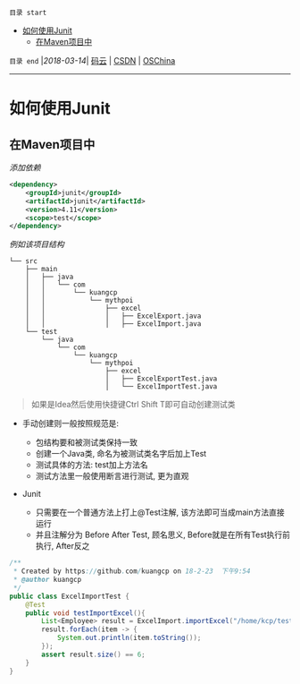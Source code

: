 `目录 start`
 
- [如何使用Junit](#如何使用junit)
    - [在Maven项目中](#在maven项目中)

`目录 end` |_2018-03-14_| [码云](https://gitee.com/kcp1104) | [CSDN](http://blog.csdn.net/kcp606) | [OSChina](https://my.oschina.net/kcp1104)
****************************************
# 如何使用Junit

## 在Maven项目中
_添加依赖_
```xml
<dependency>
    <groupId>junit</groupId>
    <artifactId>junit</artifactId>
    <version>4.11</version>
    <scope>test</scope>
</dependency>
```

_例如该项目结构_
```
└── src
    ├── main
    │   ├── java
    │   │   └── com
    │   │       └── kuangcp
    │   │           └── mythpoi
    │   │               ├── excel
    │   │               │   ├── ExcelExport.java
    │   │               │   ├── ExcelImport.java
    └── test
        └── java
            └── com
                └── kuangcp
                    └── mythpoi
                        ├── excel
                        │   ├── ExcelExportTest.java
                        │   └── ExcelImportTest.java
```

> 如果是Idea然后使用快捷键Ctrl Shift T即可自动创建测试类  

- 手动创建则一般按照规范是:
    - 包结构要和被测试类保持一致
    - 创建一个Java类, 命名为被测试类名字后加上Test
    - 测试具体的方法: test加上方法名
    - 测试方法里一般使用断言进行测试, 更为直观

- Junit
    - 只需要在一个普通方法上打上@Test注解, 该方法即可当成main方法直接运行
    - 并且注解分为 Before After Test, 顾名思义, Before就是在所有Test执行前执行, After反之

```java
/**
 * Created by https://github.com/kuangcp on 18-2-23  下午9:54
 * @author kuangcp
 */
public class ExcelImportTest {
    @Test
    public void testImportExcel(){
        List<Employee> result = ExcelImport.importExcel("/home/kcp/test/employee.xls", Employee.class);
        result.forEach(item -> {
            System.out.println(item.toString());
        });
        assert result.size() == 6;
    }
}
```


